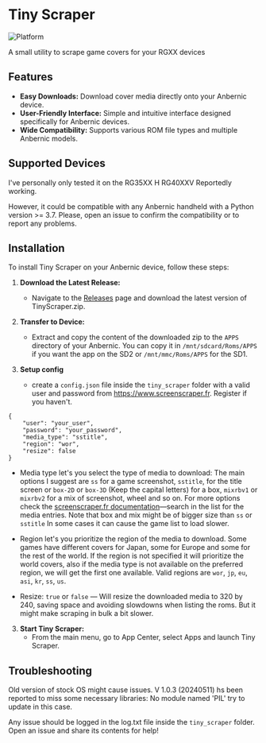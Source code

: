 # Tiny Scraper

![Platform](https://img.shields.io/badge/platform-Anbernic-orange.svg)

A small utility to scrape game covers for your RGXX devices

## Features

- **Easy Downloads:** Download cover media directly onto your Anbernic device.
- **User-Friendly Interface:** Simple and intuitive interface designed specifically for Anbernic devices.
- **Wide Compatibility:** Supports various ROM file types and multiple Anbernic models.

## Supported Devices

I've personally only tested it on the RG35XX H
RG40XXV Reportedly working.

However, it could be compatible with any Anbernic handheld with a Python version >= 3.7. Please, open an issue to confirm the compatibility or to report any problems.

## Installation

To install Tiny Scraper on your Anbernic device, follow these steps:

1. **Download the Latest Release:**
   - Navigate to the [Releases](https://github.com/Julioevm/tiny-scraper/releases) page and download the latest version of TinyScraper.zip.

2. **Transfer to Device:**
   - Extract and copy the content of the downloaded zip to the `APPS` directory of your Anbernic. You can copy it in `/mnt/sdcard/Roms/APPS` if you want the app on the SD2 or `/mnt/mmc/Roms/APPS` for the SD1.

3. **Setup config**
   - create a `config.json` file inside the `tiny_scraper` folder with a valid user and password from https://www.screenscraper.fr. Register if you haven't.
```
{
    "user": "your_user",
    "password": "your_password",
    "media_type": "sstitle",
    "region": "wor",
    "resize": false
}
```

- Media type let's you select the type of media to download: The main options I suggest are `ss` for a game screenshot, `sstitle`, for the title screen or `box-2D` or `box-3D` (Keep the capital letters) for a box, `mixrbv1` or `mixrbv2` for a mix of screenshot, wheel and so on. For more options check the [screenscraper.fr documentation](https://api.screenscraper.fr/api2/jeuInfos.php?devid=xxx&devpassword=yyy&softname=zzz&output=xml&ssid=test&sspassword=test&crc=50ABC90A&systemeid=1&romtype=rom&romnom=Sonic%20The%20Hedgehog%202%20(World).zip&romtaille=749652)—search in the list for the media entries.  Note that box and mix might be of bigger size than `ss` or `sstitle` In some cases it can cause the game list to load slower.

- Region let's you prioritize the region of the media to download. Some games have different covers for Japan, some for Europe and some for the rest of the world. If the region is not specified it will prioritize the world covers, also if the media type is not available on the preferred region, we will get the first one available. Valid regions are `wor`, `jp`, `eu`, `asi`, `kr`, `ss`, `us`.

- Resize: `true` or `false` — Will resize the downloaded media to 320 by 240, saving space and avoiding slowdowns when listing the roms. But it might make scraping in bulk a bit slower.

3. **Start Tiny Scraper:**
   - From the main menu, go to App Center, select Apps and launch Tiny Scraper.


## Troubleshooting

Old version of stock OS might cause issues. V 1.0.3 (20240511) hs been reported to miss some necessary libraries: No module named 'PIL' try to update in this case.

Any issue should be logged in the log.txt file inside the `tiny_scraper` folder. Open an issue and share its contents for help!
